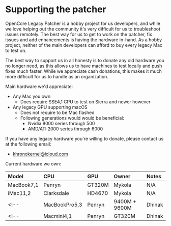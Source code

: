 # Supporting the patcher

OpenCore Legacy Patcher is a hobby project for us developers, and while we love helping out the community it's very difficult for us to troubleshoot issues remotely. The best way for us to get to work on the patcher, fix issues and add enhancements is having the hardware in-hand. As a hobby project, neither of the main developers can afford to buy every legacy Mac to test on.

The best way to support us in all honesty is to donate any old hardware you no longer need, as this allows us to have machines to test locally and push fixes much faster. While we appreciate cash donations, this makes it much more difficult for us to handle as an organization.

Main hardware we'd appreciate:

* Any Mac you own
  * Does require SSE4,1 CPU to test on Sierra and newer however
* Any legacy GPU supporting macOS
  * Does not require to be Mac flashed
  * Following generations would would be beneficial:
    * Nvidia 8000 series through 500
	* AMD/ATI 2000 series through 6000

If you have any legacy hardware you're willing to donate, please contact us at the following email:

* khronokernel@icloud.com

Current hardware we own:

| Model | CPU | GPU | Owner | Notes |
| :--- | :--- | :--- | :--- | :--- |
| MacBook7,1 | Penryn | GT320M | Mykola | N/A |
| iMac11,2 | Clarksdale | HD4670 | Mykola | N/A |
<!-- | MacBookPro5,3 | Penryn | 9400M + 9600M | Dhinak | Display's partially broken | -->
<!-- | Macmini4,1 | Penryn | GT320M | Dhinak | N/A | -->
